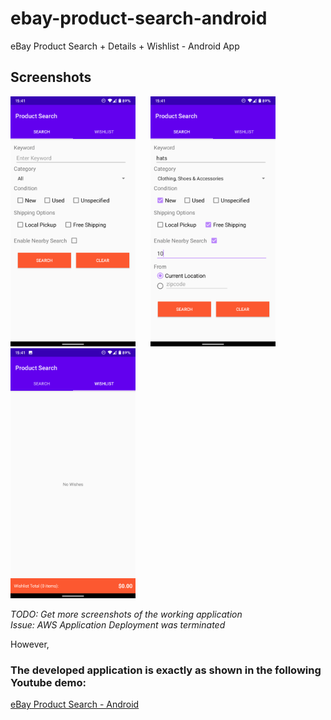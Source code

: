 # ebay-product-search-android
eBay Product Search + Details + Wishlist - Android App


## Screenshots

<div style="display:flex, flex-direction: row">
<img style="margin-right: 20px" src="https://github.com/avikola/ebay-product-search-android/blob/master/screenshots/search.png" alt="search" width="200"/>
<img style="margin-right: 20px" src="https://github.com/avikola/ebay-product-search-android/blob/master/screenshots/search_expanded.png" alt="search expanded" width="200"/>
<img style="margin-right: 20px" src="https://github.com/avikola/ebay-product-search-android/blob/master/screenshots/wishlist.png" alt="wishlist" width="200"/>
</div>


*TODO: Get more screenshots of the working application*\
*Issue: AWS Application Deployment was terminated*



However,



### The developed application is exactly as shown in the following Youtube demo:

<a target=_blank href="https://www.youtube.com/watch?v=_RpseDGV6I8">eBay Product Search - Android</a>
